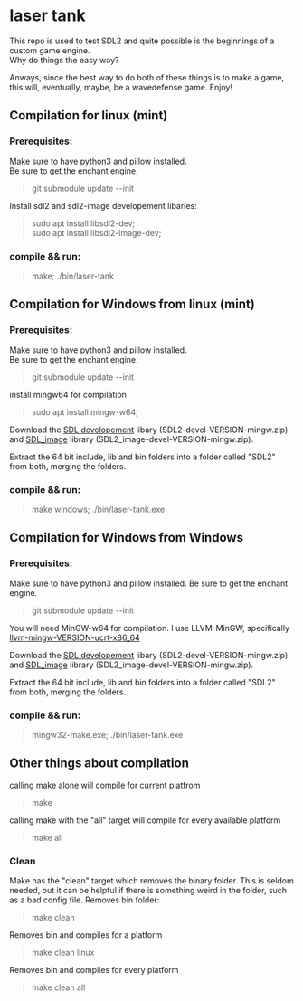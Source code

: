 # laser tank
This repo is used to test SDL2 and quite possible is the beginnings of a custom game engine.  
Why do things the easy way?  
  
Anways, since the best way to do both of these things is to make a game, this will, eventually, maybe, be a wavedefense game. Enjoy!  

## Compilation for linux (mint)
### Prerequisites:
Make sure to have python3 and pillow installed.  
Be sure to get the enchant engine.
> git submodule update --init

Install sdl2 and sdl2-image developement libaries:
> sudo apt install libsdl2-dev;  
> sudo apt install libsdl2-image-dev;  
### compile && run:  
> make; ./bin/laser-tank  

## Compilation for Windows from linux (mint)
### Prerequisites:
Make sure to have python3 and pillow installed.  
Be sure to get the enchant engine.
> git submodule update --init

install mingw64 for compilation
> sudo apt install mingw-w64;

Download the [SDL developement](https://github.com/libsdl-org/SDL/releases) libary (SDL2-devel-VERSION-mingw.zip) and [SDL_image](https://github.com/libsdl-org/SDL_image/releases) library (SDL2_image-devel-VERSION-mingw.zip).

Extract the 64 bit include, lib and bin folders into a folder called "SDL2" from both, merging the folders.

### compile && run:  
> make windows; ./bin/laser-tank.exe

## Compilation for Windows from Windows
### Prerequisites:
Make sure to have python3 and pillow installed.
Be sure to get the enchant engine.
> git submodule update --init

You will need MinGW-w64 for compilation. I use LLVM-MinGW, specifically [llvm-mingw-VERSION-ucrt-x86_64](https://github.com/mstorsjo/llvm-mingw/releases)

Download the [SDL developement](https://github.com/libsdl-org/SDL/releases) libary (SDL2-devel-VERSION-mingw.zip) and [SDL_image](https://github.com/libsdl-org/SDL_image/releases) library (SDL2_image-devel-VERSION-mingw.zip).

Extract the 64 bit include, lib and bin folders into a folder called "SDL2" from both, merging the folders.

### compile && run:  
> mingw32-make.exe; ./bin/laser-tank.exe


## Other things about compilation
calling make alone will compile for current platfrom
> make

calling make with the "all" target will compile for every available platform
> make all
### Clean
Make has the "clean" target which removes the binary folder. This is seldom needed, but it can be helpful if there is something weird in the folder, such as a bad config file.
Removes bin folder:
> make clean

Removes bin and compiles for a platform
> make clean linux

Removes bin and compiles for every platform
> make clean all  